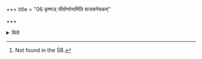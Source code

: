 +++
title = "06 कृष्णञ् जीवोर्णानामिति वाजसनेयकम्"

+++

<details><summary>थिते</summary>

6. According to the Vājasaneyaka[^1] (the Kumbakurīra should be made) out of black wool of a living ram.  

[^1]: Not found in the ŚB.
</details>
